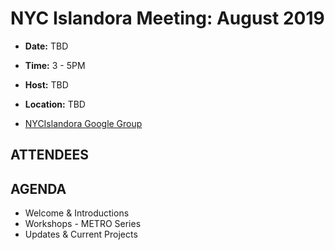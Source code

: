 # NYC Islandora Meeting: August 2019
* **Date:**  TBD
* **Time:** 3 - 5PM
* **Host:** TBD
* **Location:** TBD

* [NYCIslandora Google Group](https://groups.google.com/forum/#!forum/nycislandora)


## ATTENDEES


## AGENDA 
* Welcome & Introductions
* Workshops - METRO Series
* Updates & Current Projects
